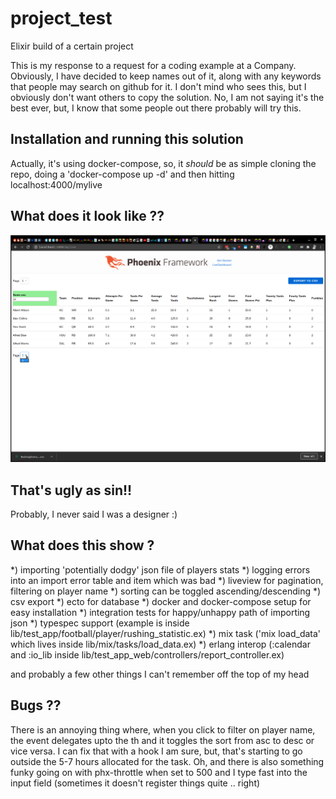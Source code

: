 # project_test
Elixir build of a certain project

This is my response to a request for a coding example at a Company. Obviously, I have decided to keep names out of it, along with any keywords that people may search on github for it. I don't mind who sees this, but I obviously don't want others to copy the solution. No, I am not saying it's the best ever, but, I know that some people out there probably will try this.

## Installation and running this solution

Actually, it's using docker-compose, so, it *should* be as simple cloning the repo, doing a 'docker-compose up -d' and then hitting localhost:4000/mylive

## What does it look like ??

![Example Screenshot](/images/example.png)

## That's ugly as sin!!

Probably, I never said I was a designer :)

## What does this show ?

*) importing 'potentially dodgy' json file of players stats
*) logging errors into an import error table and item which was bad
*) liveview for pagination, filtering on player name
*) sorting can be toggled ascending/descending
*) csv export
*) ecto for database
*) docker and docker-compose setup for easy installation
*) integration tests for happy/unhappy path of importing json
*) typespec support (example is inside lib/test_app/football/player/rushing_statistic.ex)
*) mix task ('mix load_data' which lives inside lib/mix/tasks/load_data.ex)
*) erlang interop (:calendar and :io_lib inside lib/test_app_web/controllers/report_controller.ex)

and probably a few other things I can't remember off the top of my head

## Bugs ??

There is an annoying thing where, when you click to filter on player name, the event delegates upto the th and it toggles the sort from asc to desc or vice versa. I can fix that with a hook I am sure, but, that's starting to go outside the 5-7 hours allocated for the task.
Oh, and there is also something funky going on with phx-throttle when set to 500 and I type fast into the input field (sometimes it doesn't register things quite .. right)
